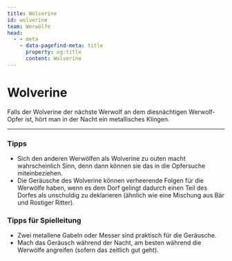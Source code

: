 ```yaml
---
title: Wolverine
id: wolverine
team: Werwölfe
head:
  - - meta
    - data-pagefind-meta: title
      property: og:title
      content: Wolverine
---
```


# Wolverine <TeamBadge team="Werwölfe" />

Falls der Wolverine der nächste Werwolf an dem diesnächtigen Werwolf-Opfer ist, hört man in der Nacht ein metallisches Klingen.

---

### Tipps
- Sich den anderen Werwölfen als Wolverine zu outen macht wahrscheinlich Sinn, denn dann können sie das in die Opfersuche miteinbeziehen.
- Die Geräusche des Wolverine können verheerende Folgen für die Werwölfe haben, wenn es dem Dorf gelingt dadurch einen Teil des Dorfes als unschuldig zu deklarieren (ähnlich wie eine Mischung aus Bär und Rostiger Ritter).

### Tipps für Spielleitung
- Zwei metallene Gabeln oder Messer sind praktisch für die Geräusche.
- Mach das Geräusch während der Nacht, am besten während die Werwölfe angreifen (sofern das zeitlich gut geht).